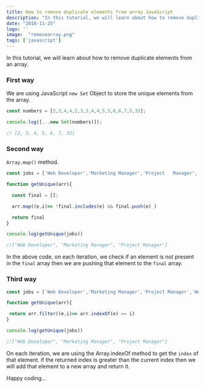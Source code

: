 ```yaml
---
title: How to remove duplicate elements from array JavaScript
description: "In this tutorial, we will learn about how to remove duplicate elements from an array JavaScript."
date: "2018-11-25"
logo: ''
image:  "removearray.png"
tags: ['javascript']
---
```



In this tutorial, we will learn about how to remove duplicate elements from an array.

### First way

We are using JavaScript `new Set` Object to store the unique elements from the array.

```js
const numbers = [2,3,4,4,2,3,3,4,4,5,5,6,6,7,5,32];

console.log([...new Set(numbers)]);

// [2, 3, 4, 5, 6, 7, 32]
```

### Second way

`Array.map()` method.

```js
const jobs = ['Web Developer','Marketing Manager','Project   Manager','Web Developer'];

function getUnique(arr){

  const final = [];

  arr.map((e,i)=> !final.includes(e) && final.push(e) )

  return final
}

console.log(getUnique(jobs))

//["Web Developer", "Marketing Manager", "Project Manager"]

```

In the above code, on each iteration, we check if an element is not present in the `final` array then we are pushing that element to the `final` array.


### Third way

```js
const jobs = ['Web Developer','Marketing Manager','Project Manager','Web Developer']

function getUnique(arr){

 return arr.filter((e,i)=> arr.indexOf(e) >= i)
}

console.log(getUnique(jobs))

//["Web Developer", "Marketing Manager", "Project Manager"]

```

On each iteration, we are using the Array.indexOf method to get the `index` of that element. if the returned index is greater than the current index then we will add that element to a new array and return it.



Happy coding...